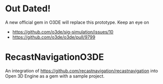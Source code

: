# Out Dated!

A new official gem in O3DE will replace this prototype. Keep an eye on  
- https://github.com/o3de/sig-simulation/issues/10
- https://github.com/o3de/o3de/pull/9799

# RecastNavigationO3DE
An integration of https://github.com/recastnavigation/recastnavigation into Open 3D Engine as a gem with a sample project.
